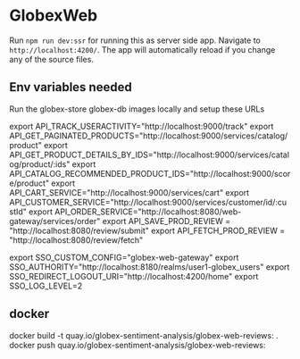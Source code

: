 # GlobexWeb

Run `npm run dev:ssr` for running this as server side app. Navigate to `http://localhost:4200/`. The app will automatically reload if you change any of the source files.


## Env variables needed
Run the globex-store  globex-db images locally and setup these URLs

export API_TRACK_USERACTIVITY="http://localhost:9000/track"
export API_GET_PAGINATED_PRODUCTS="http://localhost:9000/services/catalog/product"
export API_GET_PRODUCT_DETAILS_BY_IDS="http://localhost:9000/services/catalog/product/:ids" 
export API_CATALOG_RECOMMENDED_PRODUCT_IDS="http://localhost:9000/score/product"
export API_CART_SERVICE="http://localhost:9000/services/cart"
export API_CUSTOMER_SERVICE="http://localhost:9000/services/customer/id/:custId"
export API_ORDER_SERVICE="http://localhost:8080/web-gateway/services/order"
export API_SAVE_PROD_REVIEW = "http://localhost:8080/review/submit"
export API_FETCH_PROD_REVIEW = "http://localhost:8080/review/fetch"
  
export SSO_CUSTOM_CONFIG="globex-web-gateway"
export SSO_AUTHORITY="http://localhost:8180/realms/user1-globex_users"
export SSO_REDIRECT_LOGOUT_URI="http://localhost:4200/home"
export SSO_LOG_LEVEL=2



## docker

docker build -t quay.io/globex-sentiment-analysis/globex-web-reviews:<tag> .
docker push quay.io/globex-sentiment-analysis/globex-web-reviews:<tag> 
